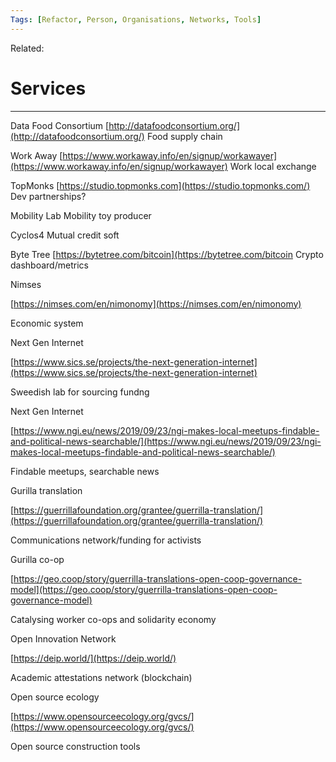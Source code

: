 ```yaml
---
Tags: [Refactor, Person, Organisations, Networks, Tools]
---
```

Related: 
# Services
-----
Data Food Consortium
	[http://datafoodconsortium.org/](http://datafoodconsortium.org/)
		Food supply chain

Work Away
	[https://www.workaway.info/en/signup/workawayer](https://www.workaway.info/en/signup/workawayer)
		Work local exchange

TopMonks
	[https://studio.topmonks.com](https://studio.topmonks.com/)
		Dev partnerships?

Mobility Lab
	Mobility toy producer

Cyclos4
	Mutual credit soft

Byte Tree
	[https://bytetree.com/bitcoin](https://bytetree.com/bitcoin
		Crypto dashboard/metrics

Nimses

[https://nimses.com/en/nimonomy](https://nimses.com/en/nimonomy)

Economic system

Next Gen Internet

[https://www.sics.se/projects/the-next-generation-internet](https://www.sics.se/projects/the-next-generation-internet)

Sweedish lab for sourcing fundng

Next Gen Internet

[https://www.ngi.eu/news/2019/09/23/ngi-makes-local-meetups-findable-and-political-news-searchable/](https://www.ngi.eu/news/2019/09/23/ngi-makes-local-meetups-findable-and-political-news-searchable/)

Findable meetups, searchable news

Gurilla translation

[https://guerrillafoundation.org/grantee/guerrilla-translation/](https://guerrillafoundation.org/grantee/guerrilla-translation/)

Communications network/funding for activists

Gurilla co-op

[https://geo.coop/story/guerrilla-translations-open-coop-governance-model](https://geo.coop/story/guerrilla-translations-open-coop-governance-model)

Catalysing worker co-ops and solidarity economy

Open Innovation Network

[https://deip.world/](https://deip.world/)

Academic attestations network (blockchain)

Open source ecology

[https://www.opensourceecology.org/gvcs/](https://www.opensourceecology.org/gvcs/)

Open source construction tools